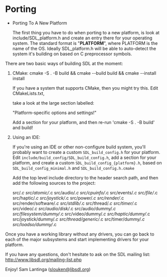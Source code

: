 Porting
=======

* Porting To A New Platform

  The first thing you have to do when porting to a new platform, is look at
include/SDL_platform.h and create an entry there for your operating system.
The standard format is "__PLATFORM__", where PLATFORM is the name of the OS.
Ideally SDL_platform.h will be able to auto-detect the system it's building
on based on C preprocessor symbols.

There are two basic ways of building SDL at the moment:

1. CMake:  cmake -S . -B build && cmake --build build && cmake --install install

   If you have a system that supports CMake, then you might try this.  Edit CMakeLists.txt,

   take a look at the large section labelled:

	"Platform-specific options and settings!"

   Add a section for your platform, and then re-run 'cmake -S . -B build' and build!

2. Using an IDE:

   If you're using an IDE or other non-configure build system, you'll probably want to create a custom `SDL_build_config.h` for your platform.  Edit `include/build_config/SDL_build_config.h`, add a section for your platform, and create a custom `SDL_build_config_{platform}.h`, based on `SDL_build_config_minimal.h` and `SDL_build_config.h.cmake`

   Add the top level include directory to the header search path, and then add
   the following sources to the project:

	src/*.c
	src/atomic/*.c
	src/audio/*.c
	src/cpuinfo/*.c
	src/events/*.c
	src/file/*.c
	src/haptic/*.c
	src/joystick/*.c
	src/power/*.c
	src/render/*.c
	src/render/software/*.c
	src/stdlib/*.c
	src/thread/*.c
	src/timer/*.c
	src/video/*.c
	src/audio/disk/*.c
	src/audio/dummy/*.c
	src/filesystem/dummy/*.c
	src/video/dummy/*.c
	src/haptic/dummy/*.c
	src/joystick/dummy/*.c
	src/thread/generic/*.c
	src/timer/dummy/*.c
	src/loadso/dummy/*.c


Once you have a working library without any drivers, you can go back to each
of the major subsystems and start implementing drivers for your platform.

If you have any questions, don't hesitate to ask on the SDL mailing list:
	http://www.libsdl.org/mailing-list.php

Enjoy!
	Sam Lantinga				(slouken@libsdl.org)

